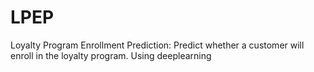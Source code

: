 # LPEP
Loyalty Program Enrollment Prediction: Predict whether a customer will enroll in the loyalty program. Using deeplearning
